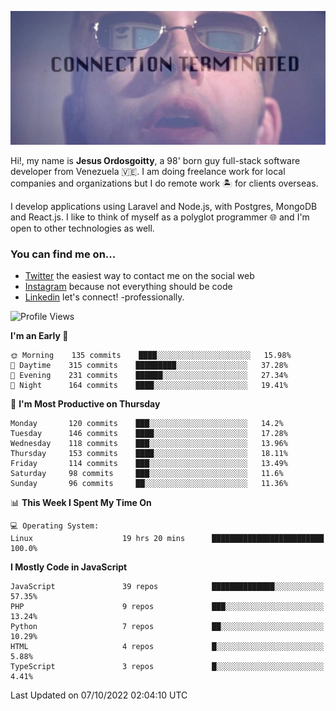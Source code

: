 ![hackers movie reference](./disconnected.jpg)

Hi!, my name is **Jesus Ordosgoitty**, a 98' born guy full-stack software developer from Venezuela 🇻🇪. I am doing freelance work for local companies and organizations but I do remote work 🏝️ for clients overseas. 

I develop applications using Laravel and Node.js, with Postgres, MongoDB and React.js. I like to think of myself as a polyglot programmer 🌐 and I'm open to other technologies as well.

### You can find me on...

- [Twitter](https://twitter.com/jodaz_) the easiest way to contact me on the social web
- [Instagram](https://instagram.com/jodaz_) because not everything should be code
- [Linkedin](https://linkedin.com/in/jodaz) let's connect! -professionally.

<!---
Besides social networks, you can take a look at my [website](https://www.jodaz.xyz) too.
-->

<!--START_SECTION:waka-->
![Profile Views](http://img.shields.io/badge/Profile%20Views-119-blue)

**I'm an Early 🐤** 

```text
🌞 Morning    135 commits    ████░░░░░░░░░░░░░░░░░░░░░   15.98% 
🌆 Daytime    315 commits    █████████░░░░░░░░░░░░░░░░   37.28% 
🌃 Evening    231 commits    ██████░░░░░░░░░░░░░░░░░░░   27.34% 
🌙 Night      164 commits    ████░░░░░░░░░░░░░░░░░░░░░   19.41%

```
📅 **I'm Most Productive on Thursday** 

```text
Monday       120 commits    ███░░░░░░░░░░░░░░░░░░░░░░   14.2% 
Tuesday      146 commits    ████░░░░░░░░░░░░░░░░░░░░░   17.28% 
Wednesday    118 commits    ███░░░░░░░░░░░░░░░░░░░░░░   13.96% 
Thursday     153 commits    ████░░░░░░░░░░░░░░░░░░░░░   18.11% 
Friday       114 commits    ███░░░░░░░░░░░░░░░░░░░░░░   13.49% 
Saturday     98 commits     ███░░░░░░░░░░░░░░░░░░░░░░   11.6% 
Sunday       96 commits     ██░░░░░░░░░░░░░░░░░░░░░░░   11.36%

```


📊 **This Week I Spent My Time On** 

```text
💻 Operating System: 
Linux                    19 hrs 20 mins      █████████████████████████   100.0%

```

**I Mostly Code in JavaScript** 

```text
JavaScript               39 repos            ██████████████░░░░░░░░░░░   57.35% 
PHP                      9 repos             ███░░░░░░░░░░░░░░░░░░░░░░   13.24% 
Python                   7 repos             ██░░░░░░░░░░░░░░░░░░░░░░░   10.29% 
HTML                     4 repos             █░░░░░░░░░░░░░░░░░░░░░░░░   5.88% 
TypeScript               3 repos             █░░░░░░░░░░░░░░░░░░░░░░░░   4.41%

```



 Last Updated on 07/10/2022 02:04:10 UTC
<!--END_SECTION:waka-->
